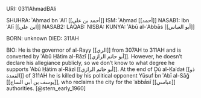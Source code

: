 URI: 0311AhmadBAli

SHUHRA: ʾAḥmad bn ʿAlī [[أحمد بن علي]]
ISM: ʾAḥmad [[أحمد]]
NASAB1: Ibn ʿAlī [[ابن علي]]
NASAB2: 
LAQAB: 
NISBA: 
KUNYA: ʾAbū al-ʿAbbās [[أبو العباس]]

BORN: unknown
DIED: 311AH

BIO: He is the governor of al-Rayy [[الري]] from 307AH to 311AH and is converted by ʾAbū Ḥātim al-Rāzī [[أبو حاتم الرازي]]. However, he doesn’t declare his allegiance publicly, so we don’t know to what degree he supports ʾAbū Ḥātim al-Rāzī [[أبو حاتم الرازي]]. At the end of Ḏū al-Ḳaʿdaŧ [[ذو القعدة]] of 311AH he is killed by his political opponent Yūsuf bn ʾAbī al-Sāǧ [[يوسف بن أبي الساج]], who reclaims the city for the ʿabbāsī [[عباسي]] authorities. [@stern_early_1960]
